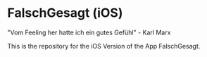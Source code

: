 # FalschGesagt (iOS)

"Vom Feeling her hatte ich ein gutes Gefühl" - Karl Marx

This is the repository for the iOS Version of the App FalschGesagt.
